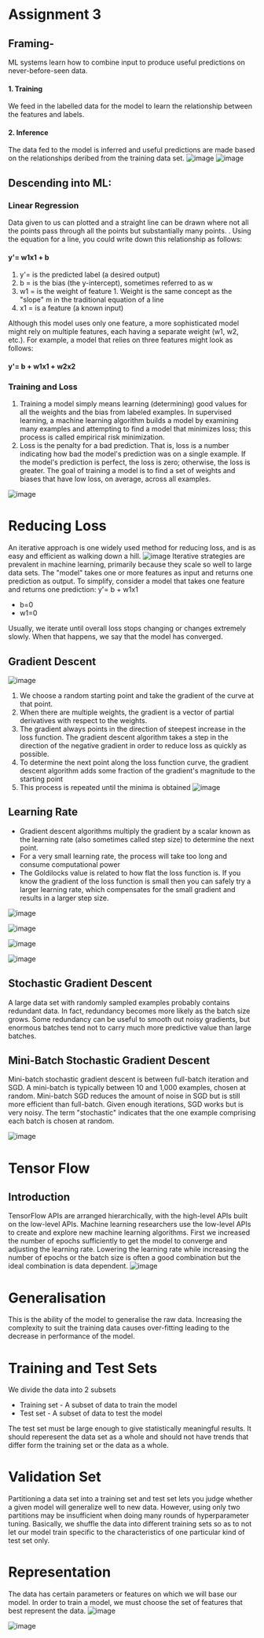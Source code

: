 # Assignment 3
## Framing-
ML systems learn how to combine input to produce useful predictions on never-before-seen data.

#### 1. Training
We feed in the labelled data for the model to learn the relationship between the features and labels. 
#### 2. Inference
The data fed to the model is inferred and useful predictions are made based on the relationships deribed from the training data set.
![image](https://user-images.githubusercontent.com/81459933/114316069-86a23180-9b1f-11eb-9e0c-7d0e03efd062.png)
![image](https://user-images.githubusercontent.com/81459933/114316113-c49f5580-9b1f-11eb-9549-32079ac35cc2.png)


## Descending into ML:
### Linear Regression
Data given to us can plotted and a straight line can be drawn where not all the points pass through all the points but substantially many points. . Using the equation for a line, you could write down this relationship as follows:
#### y'= w1x1 + b
1. y'= is the predicted label (a desired output)
2. b = is the bias (the y-intercept), sometimes referred to as w
3. w1 = is the weight of feature 1. Weight is the same concept as the "slope" m in the traditional equation of a line
4. x1 = is a feature (a known input)

Although this model uses only one feature, a more sophisticated model might rely on multiple features, each having a separate weight (w1, w2, etc.). For example, a model that relies on three features might look as follows:
#### y'= b + w1x1 + w2x2

### Training and Loss
1. Training a model simply means learning (determining) good values for all the weights and the bias from labeled examples. In supervised learning, a machine learning algorithm builds a model by examining many examples and attempting to find a model that minimizes loss; this process is called empirical risk minimization.
2. Loss is the penalty for a bad prediction. That is, loss is a number indicating how bad the model's prediction was on a single example. If the model's prediction is perfect, the loss is zero; otherwise, the loss is greater. The goal of training a model is to find a set of weights and biases that have low loss, on average, across all examples.

![image](https://user-images.githubusercontent.com/81459933/114316933-5a88af80-9b23-11eb-9642-5fcdd2804fef.png)

# Reducing Loss
An iterative approach is one widely used method for reducing loss, and is as easy and efficient as walking down a hill. 
![image](https://user-images.githubusercontent.com/81459933/115071945-8a192c80-9f14-11eb-990a-c3d58062f8ac.png)
Iterative strategies are prevalent in machine learning, primarily because they scale so well to large data sets.
The "model" takes one or more features as input and returns one prediction as output. To simplify, consider a model that takes one feature and returns one prediction: y'= b + w1x1
* b=0
* w1=0

Usually, we iterate until overall loss stops changing or changes extremely slowly. When that happens, we say that the model has converged.

## Gradient Descent
![image](https://user-images.githubusercontent.com/81459933/115086346-b0959280-9f29-11eb-8d7b-a2857e0c3728.png)
 1. We choose a random starting point and take the gradient of the curve at that point. 
 2. When there are multiple weights, the gradient is a vector of partial derivatives with respect to the weights.
 3. The gradient always points in the direction of steepest increase in the loss function. The gradient descent algorithm takes a step in the direction of the negative gradient in order to reduce loss as quickly as possible.
 4. To determine the next point along the loss function curve, the gradient descent algorithm adds some fraction of the gradient's magnitude to the starting point
 5. This process is repeated until the minima is obtained
 ![image](https://user-images.githubusercontent.com/81459933/115086637-47fae580-9f2a-11eb-9411-47f31e013138.png)


## Learning Rate
* Gradient descent algorithms multiply the gradient by a scalar known as the learning rate (also sometimes called step size) to determine the next point.
* For a very small learning rate, the process will take too long and consume computational power
* The Goldilocks value is related to how flat the loss function is. If you know the gradient of the loss function is small then you can safely try a larger learning rate, which compensates for the small gradient and results in a larger step size.

![image](https://user-images.githubusercontent.com/81459933/114316933-5a88af80-9b23-11eb-9642-5fcdd2804fef.png)

![image](https://user-images.githubusercontent.com/81459933/114316959-755b2400-9b23-11eb-887c-ec939086ff26.png)


![image](https://user-images.githubusercontent.com/81459933/114317005-ac313a00-9b23-11eb-87ba-ea70f549a267.png)

![image](https://user-images.githubusercontent.com/81459933/114317026-c539eb00-9b23-11eb-9ae4-b03ecfe2fb1e.png)

## Stochastic Gradient Descent
A large data set with randomly sampled examples probably contains redundant data. In fact, redundancy becomes more likely as the batch size grows. Some redundancy can be useful to smooth out noisy gradients, but enormous batches tend not to carry much more predictive value than large batches.

## Mini-Batch Stochastic Gradient Descent
Mini-batch stochastic gradient descent is between full-batch iteration and SGD. A mini-batch is typically between 10 and 1,000 examples, chosen at random. Mini-batch SGD reduces the amount of noise in SGD but is still more efficient than full-batch. Given enough iterations, SGD works but is very noisy. The term "stochastic" indicates that the one example comprising each batch is chosen at random.

![image](https://user-images.githubusercontent.com/81459933/114317041-d4209d80-9b23-11eb-9240-f2562f5b7027.png)


# Tensor Flow
## Introduction
TensorFlow APIs are arranged hierarchically, with the high-level APIs built on the low-level APIs. Machine learning researchers use the low-level APIs to create and explore new machine learning algorithms. First we increased the number of epochs sufficiently to get the model to converge and adjusting the learning rate. Lowering the learning rate while increasing the number of epochs or the batch size is often a good combination but the ideal combination is data dependent.
![image](https://user-images.githubusercontent.com/81459933/115124781-c1a1da80-9fe1-11eb-9dab-2f00d3d1d06a.png)

# Generalisation
This is the ability of the model to generalise the raw data. Increasing the complexity to suit the training data causes over-fitting leading to the decrease in performance of the model. 

# Training and Test Sets
We divide the data into 2 subsets
* Training set - A subset of data to train the model
* Test set - A subset of data to test the model

The test set must be large enough to give statistically meaningful results. It should reperesent the data set as a whole and should not have trends that differ form the training set or the data as a whole.

# Validation Set
Partitioning a data set into a training set and test set lets you judge whether a given model will generalize well to new data. However, using only two partitions may be insufficient when doing many rounds of hyperparameter tuning. Basically, we shuffle the data into different training sets so as to not let our model train specific to the characteristics of one particular kind of test set only.

# Representation
The data has certain parameters or features on which we will base our model. In order to train a model, we must choose the set of features that best represent the data. 
![image](https://user-images.githubusercontent.com/81459933/115125210-370eaa80-9fe4-11eb-8be5-2064d13fc0e7.png)


![image](https://user-images.githubusercontent.com/81459933/115125114-b51e8180-9fe3-11eb-996c-3fee47adf49c.png)




